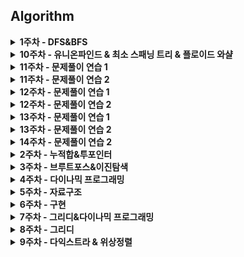 ## Algorithm 
<details>
<summary>
<b>1주차 - DFS&BFS</b>
</summary>

| 플랫폼 | 레벨 | 문제 | 제목 | 김현창 | 김희연 | 이상학 | 지인성 | 현민수 | 
| :---: | :---: | :---: | :---: | :---: | :---: | :---: | :---: | :---: |
| 백준 | <img src="https://static.solved.ac/tier_small/10.svg" alt="실버1" width="20" /> | <a href="http://boj.kr/1189">1189</a> | <a href="/week1/BOJ_1189_실버1_컴백홈">컴백홈 |  ✔ | ✔ | ✔ | ✔ | ✔ |
| 백준 | <img src="https://static.solved.ac/tier_small/15.svg" alt="골드1" width="20" /> | <a href="http://boj.kr/1194">1194</a> | <a href="/week1/BOJ_1194_골드1_달이차오른다가자">달이차오른다가자 |  ✔ | ✔ | ❌ | ✔ | ✔ |
| 백준 | <img src="https://static.solved.ac/tier_small/9.svg" alt="실버2" width="20" /> | <a href="http://boj.kr/1260">1260</a> | <a href="/week1/BOJ_1260_실버2_DFS와BFS">DFS와BFS |  ✔ | ✔ | ✔ | ✔ | ✔ |
| 백준 | <img src="https://static.solved.ac/tier_small/13.svg" alt="골드3" width="20" /> | <a href="http://boj.kr/14442">14442</a> | <a href="/week1/BOJ_14442_골드3_벽부수고이동하기2">벽부수고이동하기2 |  ✔ | ✔ | ✔ | ✔ | ✔ |
| 백준 | <img src="https://static.solved.ac/tier_small/10.svg" alt="실버1" width="20" /> | <a href="http://boj.kr/1697">1697</a> | <a href="/week1/BOJ_1697_실버1_숨바꼭질">숨바꼭질 |  ✔ | ✔ | ✔ | ✔ | ✔ |
| 백준 | <img src="https://static.solved.ac/tier_small/11.svg" alt="골드5" width="20" /> | <a href="http://boj.kr/17265">17265</a> | <a href="/week1/BOJ_17265_골드5_나의인생에는수학과함께">나의인생에는수학과함께 |  ✔ | ✔ | ✔ | ✔ | ✔ |
| 백준 | <img src="https://static.solved.ac/tier_small/9.svg" alt="실버2" width="20" /> | <a href="http://boj.kr/18126">18126</a> | <a href="/week1/BOJ_18126_실버2_너구리구구">너구리구구 |  ✔ | ✔ | ✔ | ✔ | ✔ |
| 백준 | <img src="https://static.solved.ac/tier_small/12.svg" alt="골드4" width="20" /> | <a href="http://boj.kr/1987">1987</a> | <a href="/week1/BOJ_1987_골드4_알파벳">알파벳 |  ✔ | ✔ | ✔ | ✔ | ✔ |
| 백준 | <img src="https://static.solved.ac/tier_small/10.svg" alt="실버1" width="20" /> | <a href="http://boj.kr/2178">2178</a> | <a href="/week1/BOJ_2178_실버1_미로탐색">미로탐색 |  ✔ | ✔ | ✔ | ✔ | ✔ |
| 백준 | <img src="https://static.solved.ac/tier_small/9.svg" alt="실버2" width="20" /> | <a href="http://boj.kr/21938">21938</a> | <a href="/week1/BOJ_21938_실버2_영상처리">영상처리 |  ✔ | ✔ | ✔ | ✔ | ✔ |
| 백준 | <img src="https://static.solved.ac/tier_small/8.svg" alt="실버3" width="20" /> | <a href="http://boj.kr/2606">2606</a> | <a href="/week1/BOJ_2606_실버3_바이러스">바이러스 |  ✔ | ✔ | ✔ | ✔ | ✔ |
| 백준 | <img src="https://static.solved.ac/tier_small/10.svg" alt="실버1" width="20" /> | <a href="http://boj.kr/2667">2667</a> | <a href="/week1/BOJ_2667_실버1_단지번호붙이기">단지번호붙이기 |  ✔ | ✔ | ✔ | ✔ | ✔ |
| 백준 | <img src="https://static.solved.ac/tier_small/10.svg" alt="실버1" width="20" /> | <a href="http://boj.kr/3184">3184</a> | <a href="/week1/BOJ_3184_실버1_양">양 |  ✔ | ✔ | ✔ | ✔ | ✔ |
| 백준 | <img src="https://static.solved.ac/tier_small/10.svg" alt="실버1" width="20" /> | <a href="http://boj.kr/5014">5014</a> | <a href="/week1/BOJ_5014_실버1_스타트링크">스타트링크 |  ✔ | ✔ | ✔ | ✔ | ✔ |
| 백준 | <img src="https://static.solved.ac/tier_small/15.svg" alt="골드1" width="20" /> | <a href="http://boj.kr/9328">9328</a> | <a href="/week1/BOJ_9328_골드1_열쇠">열쇠 |  ✔ | ✔ | ❌ | ✔ | ✔ |
| 백준 | <img src="https://static.solved.ac/tier_small/17.svg" alt="플래티넘4" width="20" /> | <a href="http://boj.kr/9376">9376</a> | <a href="/week1/BOJ_9376_플래티넘4_탈옥">탈옥 |  ✔ | ❌ | ❌ | ❌ | ❌ |

</details><details>
<summary>
<b>10주차 - 유니온파인드 & 최소 스패닝 트리 & 플로이드 와샬</b>
</summary>

| 플랫폼 | 레벨 | 문제 | 제목 | 김현창 | 김희연 | 이상학 | 지인성 | 현민수 | 
| :---: | :---: | :---: | :---: | :---: | :---: | :---: | :---: | :---: |
| 백준 | <img src="https://static.solved.ac/tier_small/12.svg" alt="골드4" width="20" /> | <a href="http://boj.kr/11404">11404</a> | <a href="/week10/BOJ_11404_골드4_플로이드">플로이드 |  ✔ | ✔ | ❌ | ❌ | ❌ |
| 백준 | <img src="https://static.solved.ac/tier_small/12.svg" alt="골드4" width="20" /> | <a href="http://boj.kr/1197">1197</a> | <a href="/week10/BOJ_1197_골드4_최소스패닝트리">최소스패닝트리 |  ✔ | ✔ | ❌ | ❌ | ❌ |
| 백준 | <img src="https://static.solved.ac/tier_small/13.svg" alt="골드3" width="20" /> | <a href="http://boj.kr/1414">1414</a> | <a href="/week10/BOJ_1414_골드3_불우이웃돕기">불우이웃돕기 |  ✔ | ❌ | ❌ | ❌ | ❌ |
| 백준 | <img src="https://static.solved.ac/tier_small/13.svg" alt="골드3" width="20" /> | <a href="http://boj.kr/14621">14621</a> | <a href="/week10/BOJ_14621_골드3_나만안되는연애">나만안되는연애 |  ✔ | ❌ | ❌ | ❌ | ❌ |
| 백준 | <img src="https://static.solved.ac/tier_small/14.svg" alt="골드2" width="20" /> | <a href="http://boj.kr/1486">1486</a> | <a href="/week10/BOJ_1486_골드2_등산">등산 |  ✔ | ❌ | ❌ | ❌ | ❌ |
| 백준 | <img src="https://static.solved.ac/tier_small/11.svg" alt="골드5" width="20" /> | <a href="http://boj.kr/1717">1717</a> | <a href="/week10/BOJ_1717_골드5_집합의표현">집합의표현 |  ✔ | ✔ | ❌ | ✔ | ❌ |
| 백준 | <img src="https://static.solved.ac/tier_small/11.svg" alt="골드5" width="20" /> | <a href="http://boj.kr/17352">17352</a> | <a href="/week10/BOJ_17352_골드5_여러분의다리가되어드리겠습니다">여러분의다리가되어드리겠습니다 |  ✔ | ❌ | ❌ | ✔ | ❌ |
| 백준 | <img src="https://static.solved.ac/tier_small/12.svg" alt="골드4" width="20" /> | <a href="http://boj.kr/18116">18116</a> | <a href="/week10/BOJ_18116_골드4_로봇조립">로봇조립 |  ✔ | ❌ | ❌ | ❌ | ❌ |
| 백준 | <img src="https://static.solved.ac/tier_small/15.svg" alt="골드1" width="20" /> | <a href="http://boj.kr/1944">1944</a> | <a href="/week10/BOJ_1944_골드1_복제로봇">복제로봇 |  ✔ | ❌ | ❌ | ❌ | ❌ |
| 백준 | <img src="https://static.solved.ac/tier_small/12.svg" alt="골드4" width="20" /> | <a href="http://boj.kr/1976">1976</a> | <a href="/week10/BOJ_1976_골드4_여행가자">여행가자 |  ✔ | ❌ | ❌ | ❌ | ❌ |
| 백준 | <img src="https://static.solved.ac/tier_small/14.svg" alt="골드2" width="20" /> | <a href="http://boj.kr/23743">23743</a> | <a href="/week10/BOJ_23743_골드2_방탈출">방탈출 |  ✔ | ❌ | ❌ | ❌ | ❌ |
| 백준 | <img src="https://static.solved.ac/tier_small/12.svg" alt="골드4" width="20" /> | <a href="http://boj.kr/2458">2458</a> | <a href="/week10/BOJ_2458_골드4_키순서">키순서 |  ✔ | ❌ | ❌ | ✔ | ❌ |
| 백준 | <img src="https://static.solved.ac/tier_small/16.svg" alt="플래티넘5" width="20" /> | <a href="http://boj.kr/2887">2887</a> | <a href="/week10/BOJ_2887_플래티넘5_행성터널">행성터널 |  ✔ | ❌ | ❌ | ❌ | ❌ |
| 백준 | <img src="https://static.solved.ac/tier_small/18.svg" alt="플래티넘3" width="20" /> | <a href="http://boj.kr/3830">3830</a> | <a href="/week10/BOJ_3830_플래티넘3_교수님은기다리지않는다">교수님은기다리지않는다 |  ✔ | ❌ | ❌ | ❌ | ❌ |
| 백준 | <img src="https://static.solved.ac/tier_small/14.svg" alt="골드2" width="20" /> | <a href="http://boj.kr/4192">4192</a> | <a href="/week10/BOJ_4192_골드2_친구네트워크">친구네트워크 |  ✔ | ❌ | ❌ | ❌ | ✔ |

</details><details>
<summary>
<b>11주차 - 문제풀이 연습 1</b>
</summary>

| 플랫폼 | 레벨 | 문제 | 제목 | 김현창 | 김희연 | 이상학 | 지인성 | 현민수 | 
| :---: | :---: | :---: | :---: | :---: | :---: | :---: | :---: | :---: |
| 백준 | <img src="https://static.solved.ac/tier_small/11.svg" alt="골드5" width="20" /> | <a href="http://boj.kr/1245">1245</a> | <a href="/week11_1/BOJ_1245_골드5_농장관리">농장관리 |  ✔ | ✔ | ❌ | ❌ | ❌ |
| 백준 | <img src="https://static.solved.ac/tier_small/10.svg" alt="실버1" width="20" /> | <a href="http://boj.kr/1497">1497</a> | <a href="/week11_1/BOJ_1497_실버1_기타콘서트">기타콘서트 |  ✔ | ✔ | ❌ | ❌ | ❌ |
| 백준 | <img src="https://static.solved.ac/tier_small/12.svg" alt="골드4" width="20" /> | <a href="http://boj.kr/1633">1633</a> | <a href="/week11_1/BOJ_1633_골드4_최고의팀만들기">최고의팀만들기 |  ✔ | ✔ | ❌ | ❌ | ❌ |
| 백준 | <img src="https://static.solved.ac/tier_small/5.svg" alt="브론즈1" width="20" /> | <a href="http://boj.kr/2309">2309</a> | <a href="/week11_1/BOJ_2309_브론즈1_일곱난쟁이">일곱난쟁이 |  ✔ | ✔ | ❌ | ❌ | ❌ |
| 백준 | <img src="https://static.solved.ac/tier_small/8.svg" alt="실버3" width="20" /> | <a href="http://boj.kr/2371">2371</a> | <a href="/week11_1/BOJ_2371_실버3_파일구별하기">파일구별하기 |  ✔ | ✔ | ❌ | ❌ | ❌ |

</details><details>
<summary>
<b>11주차 - 문제풀이 연습 2</b>
</summary>

| 플랫폼 | 레벨 | 문제 | 제목 | 김현창 | 김희연 | 이상학 | 지인성 | 현민수 | 
| :---: | :---: | :---: | :---: | :---: | :---: | :---: | :---: | :---: |
| 백준 | <img src="https://static.solved.ac/tier_small/12.svg" alt="골드4" width="20" /> | <a href="http://boj.kr/1277">1277</a> | <a href="/week11_2/BOJ_1277_골드4_발전소설치">발전소설치 |  ✔ | ✔ | ❌ | ❌ | ❌ |
| 백준 | <img src="https://static.solved.ac/tier_small/7.svg" alt="실버4" width="20" /> | <a href="http://boj.kr/1337">1337</a> | <a href="/week11_2/BOJ_1337_실버4_올바른배열">올바른배열 |  ✔ | ✔ | ❌ | ❌ | ❌ |
| 백준 | <img src="https://static.solved.ac/tier_small/13.svg" alt="골드3" width="20" /> | <a href="http://boj.kr/1460">1460</a> | <a href="/week11_2/BOJ_1460_골드3_진욱이의농장">진욱이의농장 |  ❌ | ✔ | ❌ | ❌ | ❌ |
| 백준 | <img src="https://static.solved.ac/tier_small/5.svg" alt="브론즈1" width="20" /> | <a href="http://boj.kr/2246">2246</a> | <a href="/week11_2/BOJ_2246_브론즈1_콘도선정">콘도선정 |  ✔ | ✔ | ❌ | ❌ | ❌ |
| 백준 | <img src="https://static.solved.ac/tier_small/8.svg" alt="실버3" width="20" /> | <a href="http://boj.kr/2876">2876</a> | <a href="/week11_2/BOJ_2876_실버3_그래픽스퀴즈">그래픽스퀴즈 |  ✔ | ✔ | ❌ | ❌ | ❌ |

</details><details>
<summary>
<b>12주차 - 문제풀이 연습 1</b>
</summary>

| 플랫폼 | 레벨 | 문제 | 제목 | 김현창 | 김희연 | 이상학 | 지인성 | 현민수 | 
| :---: | :---: | :---: | :---: | :---: | :---: | :---: | :---: | :---: |
| 백준 | <img src="https://static.solved.ac/tier_small/10.svg" alt="실버1" width="20" /> | <a href="http://boj.kr/1262">1262</a> | <a href="/week12_1/BOJ_1262_실버1_알파벳다이아몬드">알파벳다이아몬드 |  ❌ | ✔ | ❌ | ❌ | ❌ |
| 백준 | <img src="https://static.solved.ac/tier_small/10.svg" alt="실버1" width="20" /> | <a href="http://boj.kr/14575">14575</a> | <a href="/week12_1/BOJ_14575_실버1_뒤풀이">뒤풀이 |  ❌ | ✔ | ❌ | ❌ | ❌ |
| 백준 | <img src="https://static.solved.ac/tier_small/13.svg" alt="골드3" width="20" /> | <a href="http://boj.kr/2314">2314</a> | <a href="/week12_1/BOJ_2314_골드3_이세계게임">이세계게임 |  ❌ | ✔ | ❌ | ❌ | ❌ |
| 백준 | <img src="https://static.solved.ac/tier_small/3.svg" alt="브론즈3" width="20" /> | <a href="http://boj.kr/28417">28417</a> | <a href="/week12_1/BOJ_28417_브론즈3_스케이트보드">스케이트보드 |  ❌ | ✔ | ❌ | ❌ | ❌ |

</details><details>
<summary>
<b>12주차 - 문제풀이 연습 2</b>
</summary>

| 플랫폼 | 레벨 | 문제 | 제목 | 김현창 | 김희연 | 이상학 | 지인성 | 현민수 | 
| :---: | :---: | :---: | :---: | :---: | :---: | :---: | :---: | :---: |
| 백준 | <img src="https://static.solved.ac/tier_small/7.svg" alt="실버4" width="20" /> | <a href="http://boj.kr/1244">1244</a> | <a href="/week12_2/BOJ_1244_실버4_스위치켜고끄기">스위치켜고끄기 |  ✔ | ✔ | ❌ | ❌ | ❌ |
| 백준 | <img src="https://static.solved.ac/tier_small/13.svg" alt="골드3" width="20" /> | <a href="http://boj.kr/14220">14220</a> | <a href="/week12_2/BOJ_14220_골드3_양아치집배원">양아치집배원 |  ✔ | ❌ | ❌ | ❌ | ❌ |
| 백준 | <img src="https://static.solved.ac/tier_small/5.svg" alt="브론즈1" width="20" /> | <a href="http://boj.kr/1672">1672</a> | <a href="/week12_2/BOJ_1672_브론즈1_DNA해독">DNA해독 |  ✔ | ✔ | ❌ | ❌ | ❌ |
| 백준 | <img src="https://static.solved.ac/tier_small/12.svg" alt="골드4" width="20" /> | <a href="http://boj.kr/2922">2922</a> | <a href="/week12_2/BOJ_2922_골드4_즐거운단어">즐거운단어 |  ✔ | ✔ | ❌ | ❌ | ❌ |
| 백준 | <img src="https://static.solved.ac/tier_small/8.svg" alt="실버3" width="20" /> | <a href="http://boj.kr/3077">3077</a> | <a href="/week12_2/BOJ_3077_실버3_임진왜란">임진왜란 |  ✔ | ✔ | ❌ | ❌ | ❌ |

</details><details>
<summary>
<b>13주차 - 문제풀이 연습 1</b>
</summary>

| 플랫폼 | 레벨 | 문제 | 제목 | 김현창 | 김희연 | 이상학 | 지인성 | 현민수 | 
| :---: | :---: | :---: | :---: | :---: | :---: | :---: | :---: | :---: |
| 백준 | <img src="https://static.solved.ac/tier_small/5.svg" alt="브론즈1" width="20" /> | <a href="http://boj.kr/1032">1032</a> | <a href="/week13_1/BOJ_1032_브론즈1_명령프롬프트">명령프롬프트 |  ✔ | ❌ | ❌ | ❌ | ❌ |
| 백준 | <img src="https://static.solved.ac/tier_small/15.svg" alt="골드1" width="20" /> | <a href="http://boj.kr/1175">1175</a> | <a href="/week13_1/BOJ_1175_골드1_배달">배달 |  ✔ | ❌ | ❌ | ❌ | ❌ |
| 백준 | <img src="https://static.solved.ac/tier_small/11.svg" alt="골드5" width="20" /> | <a href="http://boj.kr/1351">1351</a> | <a href="/week13_1/BOJ_1351_골드5_무한수열">무한수열 |  ✔ | ❌ | ❌ | ❌ | ❌ |
| 백준 | <img src="https://static.solved.ac/tier_small/10.svg" alt="실버1" width="20" /> | <a href="http://boj.kr/2156">2156</a> | <a href="/week13_1/BOJ_2156_실버1_포도주시식">포도주시식 |  ✔ | ❌ | ❌ | ❌ | ❌ |
| 백준 | <img src="https://static.solved.ac/tier_small/9.svg" alt="실버2" width="20" /> | <a href="http://boj.kr/9079">9079</a> | <a href="/week13_1/BOJ_9079_실버2_동전게임">동전게임 |  ✔ | ❌ | ❌ | ❌ | ❌ |

</details><details>
<summary>
<b>13주차 - 문제풀이 연습 2</b>
</summary>

| 플랫폼 | 레벨 | 문제 | 제목 | 김현창 | 김희연 | 이상학 | 지인성 | 현민수 | 
| :---: | :---: | :---: | :---: | :---: | :---: | :---: | :---: | :---: |
| 백준 | <img src="https://static.solved.ac/tier_small/5.svg" alt="브론즈1" width="20" /> | <a href="http://boj.kr/1236">1236</a> | <a href="/week13_2/BOJ_1236_브론즈1_성지키기">성지키기 |  ✔ | ❌ | ❌ | ❌ | ❌ |
| 백준 | <img src="https://static.solved.ac/tier_small/9.svg" alt="실버2" width="20" /> | <a href="http://boj.kr/3005">3005</a> | <a href="/week13_2/BOJ_3005_실버2_크로스워드퍼즐쳐다보기">크로스워드퍼즐쳐다보기 |  ✔ | ❌ | ❌ | ❌ | ❌ |
| 백준 | <img src="https://static.solved.ac/tier_small/11.svg" alt="골드5" width="20" /> | <a href="http://boj.kr/6581">6581</a> | <a href="/week13_2/BOJ_6581_골드5_HTML">HTML |  ✔ | ❌ | ❌ | ❌ | ❌ |

</details><details>
<summary>
<b>14주차 - 문제풀이 연습 2</b>
</summary>

| 플랫폼 | 레벨 | 문제 | 제목 | 김현창 | 김희연 | 이상학 | 지인성 | 현민수 | 
| :---: | :---: | :---: | :---: | :---: | :---: | :---: | :---: | :---: |
| 백준 | <img src="https://static.solved.ac/tier_small/11.svg" alt="골드5" width="20" /> | <a href="http://boj.kr/12865">12865</a> | <a href="/week14_2/BOJ_12865_골드5_평범한배낭">평범한배낭 |  ✔ | ❌ | ❌ | ❌ | ❌ |
| 백준 | <img src="https://static.solved.ac/tier_small/8.svg" alt="실버3" width="20" /> | <a href="http://boj.kr/17390">17390</a> | <a href="/week14_2/BOJ_17390_실버3_이건꼭풀어야해">이건꼭풀어야해 |  ✔ | ❌ | ❌ | ❌ | ❌ |
| 백준 | <img src="https://static.solved.ac/tier_small/5.svg" alt="브론즈1" width="20" /> | <a href="http://boj.kr/1855">1855</a> | <a href="/week14_2/BOJ_1855_브론즈1_암호">암호 |  ✔ | ❌ | ❌ | ❌ | ❌ |
| 백준 | <img src="https://static.solved.ac/tier_small/9.svg" alt="실버2" width="20" /> | <a href="http://boj.kr/2257">2257</a> | <a href="/week14_2/BOJ_2257_실버2_화학식량">화학식량 |  ✔ | ❌ | ❌ | ❌ | ❌ |

</details><details>
<summary>
<b>2주차 - 누적합&투포인터</b>
</summary>

| 플랫폼 | 레벨 | 문제 | 제목 | 김현창 | 김희연 | 이상학 | 지인성 | 현민수 | 
| :---: | :---: | :---: | :---: | :---: | :---: | :---: | :---: | :---: |
| 백준 | <img src="https://static.solved.ac/tier_small/14.svg" alt="골드2" width="20" /> | <a href="http://boj.kr/10800">10800</a> | <a href="/week2/BOJ_10800_골드2_컬러볼">컬러볼 |  ✔ | ✔ | ❌ | ✔ | ✔ |
| 백준 | <img src="https://static.solved.ac/tier_small/8.svg" alt="실버3" width="20" /> | <a href="http://boj.kr/11659">11659</a> | <a href="/week2/BOJ_11659_실버3_구간합구하기4">구간합구하기4 |  ✔ | ✔ | ✔ | ✔ | ✔ |
| 백준 | <img src="https://static.solved.ac/tier_small/10.svg" alt="실버1" width="20" /> | <a href="http://boj.kr/11660">11660</a> | <a href="/week2/BOJ_11660_실버1_구간합구하기5">구간합구하기5 |  ✔ | ✔ | ✔ | ✔ | ✔ |
| 백준 | <img src="https://static.solved.ac/tier_small/8.svg" alt="실버3" width="20" /> | <a href="http://boj.kr/12847">12847</a> | <a href="/week2/BOJ_12847_실버3_꿀아르바이트">꿀아르바이트 |  ✔ | ✔ | ✔ | ✔ | ✔ |
| 백준 | <img src="https://static.solved.ac/tier_small/14.svg" alt="골드2" width="20" /> | <a href="http://boj.kr/14476">14476</a> | <a href="/week2/BOJ_14476_골드2_최대공약수하나빼기">최대공약수하나빼기 |  ✔ | ✔ | ❌ | ✔ | ✔ |
| 백준 | <img src="https://static.solved.ac/tier_small/16.svg" alt="플래티넘5" width="20" /> | <a href="http://boj.kr/14572">14572</a> | <a href="/week2/BOJ_14572_플래티넘5_스터디그룹">스터디그룹 |  ✔ | ❌ | ❌ | ❌ | ❌ |
| 백준 | <img src="https://static.solved.ac/tier_small/10.svg" alt="실버1" width="20" /> | <a href="http://boj.kr/16139">16139</a> | <a href="/week2/BOJ_16139_실버1_인간컴퓨터상호작용">인간컴퓨터상호작용 |  ✔ | ✔ | ✔ | ✔ | ✔ |
| 백준 | <img src="https://static.solved.ac/tier_small/12.svg" alt="골드4" width="20" /> | <a href="http://boj.kr/1806">1806</a> | <a href="/week2/BOJ_1806_골드4_부분합">부분합 |  ✔ | ❌ | ❌ | ✔ | ✔ |
| 백준 | <img src="https://static.solved.ac/tier_small/9.svg" alt="실버2" width="20" /> | <a href="http://boj.kr/18870">18870</a> | <a href="/week2/BOJ_18870_실버2_좌표압축">좌표압축 |  ✔ | ✔ | ❌ | ✔ | ✔ |
| 백준 | <img src="https://static.solved.ac/tier_small/11.svg" alt="골드5" width="20" /> | <a href="http://boj.kr/19598">19598</a> | <a href="/week2/BOJ_19598_골드5_최소회의실개수">최소회의실개수 |  ✔ | ✔ | ❌ | ✔ | ✔ |
| 백준 | <img src="https://static.solved.ac/tier_small/12.svg" alt="골드4" width="20" /> | <a href="http://boj.kr/24552">24552</a> | <a href="/week2/BOJ_24552_골드4_올바른괄호">올바른괄호 |  ✔ | ✔ | ❌ | ✔ | ✔ |
| 백준 | <img src="https://static.solved.ac/tier_small/10.svg" alt="실버1" width="20" /> | <a href="http://boj.kr/2531">2531</a> | <a href="/week2/BOJ_2531_실버1_회전초밥">회전초밥 |  ✔ | ✔ | ✔ | ✔ | ✔ |
| 백준 | <img src="https://static.solved.ac/tier_small/8.svg" alt="실버3" width="20" /> | <a href="http://boj.kr/2559">2559</a> | <a href="/week2/BOJ_2559_실버3_수열">수열 |  ✔ | ✔ | ✔ | ✔ | ✔ |
| 백준 | <img src="https://static.solved.ac/tier_small/10.svg" alt="실버1" width="20" /> | <a href="http://boj.kr/25708">25708</a> | <a href="/week2/BOJ_25708_실버1_만남의광장">만남의광장 |  ✔ | ✔ | ❌ | ✔ | ✔ |
| 백준 | <img src="https://static.solved.ac/tier_small/10.svg" alt="실버1" width="20" /> | <a href="http://boj.kr/26091">26091</a> | <a href="/week2/BOJ_26091_실버1_현대모비스소프트웨어아카데미">현대모비스소프트웨어아카데미 |  ✔ | ✔ | ✔ | ✔ | ✔ |
| 백준 | <img src="https://static.solved.ac/tier_small/11.svg" alt="골드5" width="20" /> | <a href="http://boj.kr/3020">3020</a> | <a href="/week2/BOJ_3020_골드5_개똥벌레">개똥벌레 |  ✔ | ✔ | ❌ | ✔ | ✔ |
| 백준 | <img src="https://static.solved.ac/tier_small/12.svg" alt="골드4" width="20" /> | <a href="http://boj.kr/3151">3151</a> | <a href="/week2/BOJ_3151_골드4_합이0">합이0 |  ✔ | ✔ | ❌ | ✔ | ✔ |
| 백준 | <img src="https://static.solved.ac/tier_small/8.svg" alt="실버3" width="20" /> | <a href="http://boj.kr/3273">3273</a> | <a href="/week2/BOJ_3273_실버3_두수의합">두수의합 |  ✔ | ✔ | ✔ | ✔ | ✔ |
| 백준 | <img src="https://static.solved.ac/tier_small/10.svg" alt="실버1" width="20" /> | <a href="http://boj.kr/6503">6503</a> | <a href="/week2/BOJ_6503_실버1_망가진키보드">망가진키보드 |  ✔ | ✔ | ✔ | ✔ | ✔ |

</details><details>
<summary>
<b>3주차 - 브루트포스&이진탐색</b>
</summary>

| 플랫폼 | 레벨 | 문제 | 제목 | 김현창 | 김희연 | 이상학 | 지인성 | 현민수 | 
| :---: | :---: | :---: | :---: | :---: | :---: | :---: | :---: | :---: |
| 백준 | <img src="https://static.solved.ac/tier_small/7.svg" alt="실버4" width="20" /> | <a href="http://boj.kr/10157">10157</a> | <a href="/week3/BOJ_10157_실버4_자리배정">자리배정 |  ✔ | ❌ | ✔ | ✔ | ❌ |
| 백준 | <img src="https://static.solved.ac/tier_small/7.svg" alt="실버4" width="20" /> | <a href="http://boj.kr/10816">10816</a> | <a href="/week3/BOJ_10816_실버4_숫자카드2">숫자카드2 |  ✔ | ✔ | ✔ | ✔ | ❌ |
| 백준 | <img src="https://static.solved.ac/tier_small/12.svg" alt="골드4" width="20" /> | <a href="http://boj.kr/14502">14502</a> | <a href="/week3/BOJ_14502_골드4_연구소">연구소 |  ✔ | ❌ | ❌ | ✔ | ❌ |
| 백준 | <img src="https://static.solved.ac/tier_small/10.svg" alt="실버1" width="20" /> | <a href="http://boj.kr/14889">14889</a> | <a href="/week3/BOJ_14889_실버1_스타트와링크">스타트와링크 |  ✔ | ✔ | ✔ | ✔ | ❌ |
| 백준 | <img src="https://static.solved.ac/tier_small/15.svg" alt="골드1" width="20" /> | <a href="http://boj.kr/1561">1561</a> | <a href="/week3/BOJ_1561_골드1_놀이공원">놀이공원 |  ✔ | ❌ | ❌ | ❌ | ❌ |
| 백준 | <img src="https://static.solved.ac/tier_small/13.svg" alt="골드3" width="20" /> | <a href="http://boj.kr/16236">16236</a> | <a href="/week3/BOJ_16236_골드3_아기상어">아기상어 |  ✔ | ❌ | ❌ | ❌ | ✔ |
| 백준 | <img src="https://static.solved.ac/tier_small/16.svg" alt="플래티넘5" width="20" /> | <a href="http://boj.kr/16566">16566</a> | <a href="/week3/BOJ_16566_플래티넘5_카드게임">카드게임 |  ✔ | ❌ | ❌ | ❌ | ❌ |
| 백준 | <img src="https://static.solved.ac/tier_small/10.svg" alt="실버1" width="20" /> | <a href="http://boj.kr/1713">1713</a> | <a href="/week3/BOJ_1713_실버1_후보추천하기">후보추천하기 |  ✔ | ❌ | ❌ | ✔ | ❌ |
| 백준 | <img src="https://static.solved.ac/tier_small/10.svg" alt="실버1" width="20" /> | <a href="http://boj.kr/17503">17503</a> | <a href="/week3/BOJ_17503_실버1_맥주축제">맥주축제 |  ✔ | ✔ | ❌ | ✔ | ❌ |
| 백준 | <img src="https://static.solved.ac/tier_small/11.svg" alt="골드5" width="20" /> | <a href="http://boj.kr/1759">1759</a> | <a href="/week3/BOJ_1759_골드5_암호만들기">암호만들기 |  ✔ | ❌ | ❌ | ✔ | ❌ |
| 백준 | <img src="https://static.solved.ac/tier_small/8.svg" alt="실버3" width="20" /> | <a href="http://boj.kr/18429">18429</a> | <a href="/week3/BOJ_18429_실버3_근손실">근손실 |  ✔ | ✔ | ✔ | ✔ | ❌ |
| 백준 | <img src="https://static.solved.ac/tier_small/12.svg" alt="골드4" width="20" /> | <a href="http://boj.kr/2110">2110</a> | <a href="/week3/BOJ_2110_골드4_공유기설치">공유기설치 |  ✔ | ❌ | ❌ | ✔ | ❌ |
| 백준 | <img src="https://static.solved.ac/tier_small/10.svg" alt="실버1" width="20" /> | <a href="http://boj.kr/24954">24954</a> | <a href="/week3/BOJ_24954_실버1_물약구매">물약구매 |  ✔ | ✔ | ❌ | ✔ | ❌ |
| 백준 | <img src="https://static.solved.ac/tier_small/9.svg" alt="실버2" width="20" /> | <a href="http://boj.kr/2512">2512</a> | <a href="/week3/BOJ_2512_실버2_예산">예산 |  ✔ | ✔ | ✔ | ✔ | ❌ |
| 백준 | <img src="https://static.solved.ac/tier_small/7.svg" alt="실버4" width="20" /> | <a href="http://boj.kr/26168">26168</a> | <a href="/week3/BOJ_26168_실버4_배열전체탐색하기">배열전체탐색하기 |  ✔ | ✔ | ✔ | ✔ | ❌ |
| 백준 | <img src="https://static.solved.ac/tier_small/9.svg" alt="실버2" width="20" /> | <a href="http://boj.kr/2805">2805</a> | <a href="/week3/BOJ_2805_실버2_나무자르기">나무자르기 |  ✔ | ✔ | ✔ | ✔ | ❌ |

</details><details>
<summary>
<b>4주차 - 다이나믹 프로그래밍</b>
</summary>

| 플랫폼 | 레벨 | 문제 | 제목 | 김현창 | 김희연 | 이상학 | 지인성 | 현민수 | 
| :---: | :---: | :---: | :---: | :---: | :---: | :---: | :---: | :---: |
| 백준 | <img src="https://static.solved.ac/tier_small/9.svg" alt="실버2" width="20" /> | <a href="http://boj.kr/10971">10971</a> | <a href="/week4/BOJ_10971_실버2_외판원순회2">외판원순회2 |  ✔ | ❌ | ❌ | ✔ | ❌ |
| 백준 | <img src="https://static.solved.ac/tier_small/9.svg" alt="실버2" width="20" /> | <a href="http://boj.kr/11060">11060</a> | <a href="/week4/BOJ_11060_실버2_점프점프">점프점프 |  ✔ | ❌ | ✔ | ❌ | ❌ |
| 백준 | <img src="https://static.solved.ac/tier_small/11.svg" alt="골드5" width="20" /> | <a href="http://boj.kr/12865">12865</a> | <a href="/week4/BOJ_12865_골드5_평범한배낭">평범한배낭 |  ✔ | ✔ | ❌ | ✔ | ❌ |
| 백준 | <img src="https://static.solved.ac/tier_small/8.svg" alt="실버3" width="20" /> | <a href="http://boj.kr/1463">1463</a> | <a href="/week4/BOJ_1463_실버3_1로만들기">1로만들기 |  ✔ | ✔ | ✔ | ❌ | ❌ |
| 백준 | <img src="https://static.solved.ac/tier_small/6.svg" alt="실버5" width="20" /> | <a href="http://boj.kr/14916">14916</a> | <a href="/week4/BOJ_14916_실버5_거스름돈">거스름돈 |  ✔ | ✔ | ✔ | ✔ | ❌ |
| 백준 | <img src="https://static.solved.ac/tier_small/10.svg" alt="실버1" width="20" /> | <a href="http://boj.kr/1495">1495</a> | <a href="/week4/BOJ_1495_실버1_기타리스트">기타리스트 |  ✔ | ❌ | ❌ | ✔ | ❌ |
| 백준 | <img src="https://static.solved.ac/tier_small/7.svg" alt="실버4" width="20" /> | <a href="http://boj.kr/15489">15489</a> | <a href="/week4/BOJ_15489_실버4_파스칼삼각형">파스칼삼각형 |  ✔ | ✔ | ✔ | ✔ | ❌ |
| 백준 | <img src="https://static.solved.ac/tier_small/9.svg" alt="실버2" width="20" /> | <a href="http://boj.kr/16493">16493</a> | <a href="/week4/BOJ_16493_실버2_최대페이지수">최대페이지수 |  ✔ | ❌ | ✔ | ✔ | ❌ |
| 백준 | <img src="https://static.solved.ac/tier_small/9.svg" alt="실버2" width="20" /> | <a href="http://boj.kr/17216">17216</a> | <a href="/week4/BOJ_17216_실버2_가장큰감소부분수열">가장큰감소부분수열 |  ✔ | ❌ | ✔ | ❌ | ❌ |
| 백준 | <img src="https://static.solved.ac/tier_small/8.svg" alt="실버3" width="20" /> | <a href="http://boj.kr/17484">17484</a> | <a href="/week4/BOJ_17484_실버3_진우의달여행Small">진우의달여행Small |  ✔ | ❌ | ✔ | ❌ | ❌ |
| 백준 | <img src="https://static.solved.ac/tier_small/9.svg" alt="실버2" width="20" /> | <a href="http://boj.kr/18353">18353</a> | <a href="/week4/BOJ_18353_실버2_병사배치하기">병사배치하기 |  ✔ | ❌ | ❌ | ✔ | ❌ |
| 백준 | <img src="https://static.solved.ac/tier_small/10.svg" alt="실버1" width="20" /> | <a href="http://boj.kr/1890">1890</a> | <a href="/week4/BOJ_1890_실버1_점프">점프 |  ✔ | ❌ | ❌ | ❌ | ❌ |
| 백준 | <img src="https://static.solved.ac/tier_small/13.svg" alt="골드3" width="20" /> | <a href="http://boj.kr/1937">1937</a> | <a href="/week4/BOJ_1937_골드3_욕심쟁이판다">욕심쟁이판다 |  ✔ | ❌ | ❌ | ✔ | ❌ |
| 백준 | <img src="https://static.solved.ac/tier_small/15.svg" alt="골드1" width="20" /> | <a href="http://boj.kr/2098">2098</a> | <a href="/week4/BOJ_2098_골드1_외판원순회">외판원순회 |  ✔ | ❌ | ❌ | ✔ | ❌ |
| 백준 | <img src="https://static.solved.ac/tier_small/11.svg" alt="골드5" width="20" /> | <a href="http://boj.kr/2294">2294</a> | <a href="/week4/BOJ_2294_골드5_동전2">동전2 |  ✔ | ✔ | ❌ | ✔ | ❌ |
| 백준 | <img src="https://static.solved.ac/tier_small/13.svg" alt="골드3" width="20" /> | <a href="http://boj.kr/2533">2533</a> | <a href="/week4/BOJ_2533_골드3_사회망서비스">사회망서비스 |  ✔ | ❌ | ❌ | ❌ | ✔ |
| 백준 | <img src="https://static.solved.ac/tier_small/17.svg" alt="플래티넘4" width="20" /> | <a href="http://boj.kr/2618">2618</a> | <a href="/week4/BOJ_2618_플래티넘4_경찰차">경찰차 |  ✔ | ❌ | ❌ | ❌ | ❌ |
| 백준 | <img src="https://static.solved.ac/tier_small/11.svg" alt="골드5" width="20" /> | <a href="http://boj.kr/9251">9251</a> | <a href="/week4/BOJ_9251_골드5_LCS">LCS |  ✔ | ❌ | ❌ | ✔ | ❌ |

</details><details>
<summary>
<b>5주차 - 자료구조</b>
</summary>

| 플랫폼 | 레벨 | 문제 | 제목 | 김현창 | 김희연 | 이상학 | 지인성 | 현민수 | 
| :---: | :---: | :---: | :---: | :---: | :---: | :---: | :---: | :---: |
| 백준 | <img src="https://static.solved.ac/tier_small/10.svg" alt="실버1" width="20" /> | <a href="http://boj.kr/11286">11286</a> | <a href="/week5/BOJ_11286_실버1_절대값힙">절대값힙 |  ✔ | ✔ | ❌ | ✔ | ✔ |
| 백준 | <img src="https://static.solved.ac/tier_small/14.svg" alt="골드2" width="20" /> | <a href="http://boj.kr/1202">1202</a> | <a href="/week5/BOJ_1202_골드2_보석도둑">보석도둑 |  ✔ | ✔ | ❌ | ✔ | ✔ |
| 백준 | <img src="https://static.solved.ac/tier_small/10.svg" alt="실버1" width="20" /> | <a href="http://boj.kr/13335">13335</a> | <a href="/week5/BOJ_13335_실버1_트럭">트럭 |  ✔ | ❌ | ✔ | ❌ | ✔ |
| 백준 | <img src="https://static.solved.ac/tier_small/9.svg" alt="실버2" width="20" /> | <a href="http://boj.kr/1406">1406</a> | <a href="/week5/BOJ_1406_실버2_에디터">에디터 |  ✔ | ✔ | ✔ | ❌ | ❌ |
| 백준 | <img src="https://static.solved.ac/tier_small/10.svg" alt="실버1" width="20" /> | <a href="http://boj.kr/15903">15903</a> | <a href="/week5/BOJ_15903_실버1_카드합체놀이">카드합체놀이 |  ✔ | ✔ | ✔ | ✔ | ✔ |
| 백준 | <img src="https://static.solved.ac/tier_small/14.svg" alt="골드2" width="20" /> | <a href="http://boj.kr/1655">1655</a> | <a href="/week5/BOJ_1655_골드2_가운데를말해요">가운데를말해요 |  ✔ | ✔ | ❌ | ✔ | ✔ |
| 백준 | <img src="https://static.solved.ac/tier_small/8.svg" alt="실버3" width="20" /> | <a href="http://boj.kr/18115">18115</a> | <a href="/week5/BOJ_18115_실버3_카드놓기">카드놓기 |  ✔ | ✔ | ✔ | ✔ | ❌ |
| 백준 | <img src="https://static.solved.ac/tier_small/10.svg" alt="실버1" width="20" /> | <a href="http://boj.kr/20923">20923</a> | <a href="/week5/BOJ_20923_실버1_숫자할리갈리게임">숫자할리갈리게임 |  ✔ | ❌ | ❌ | ✔ | ❌ |
| 백준 | <img src="https://static.solved.ac/tier_small/12.svg" alt="골드4" width="20" /> | <a href="http://boj.kr/23294">23294</a> | <a href="/week5/BOJ_23294_골드4_웹브라우저1">웹브라우저1 |  ✔ | ❌ | ❌ | ✔ | ✔ |
| 백준 | <img src="https://static.solved.ac/tier_small/12.svg" alt="골드4" width="20" /> | <a href="http://boj.kr/2800">2800</a> | <a href="/week5/BOJ_2800_골드4_괄호제거">괄호제거 |  ✔ | ✔ | ❌ | ❌ | ❌ |
| 백준 | <img src="https://static.solved.ac/tier_small/10.svg" alt="실버1" width="20" /> | <a href="http://boj.kr/28107">28107</a> | <a href="/week5/BOJ_28107_실버1_회전초밥">회전초밥 |  ✔ | ❌ | ✔ | ✔ | ✔ |
| 백준 | <img src="https://static.solved.ac/tier_small/10.svg" alt="실버1" width="20" /> | <a href="http://boj.kr/2841">2841</a> | <a href="/week5/BOJ_2841_실버1_외계인의기타연주">외계인의기타연주 |  ✔ | ❌ | ❌ | ❌ | ✔ |
| 백준 | <img src="https://static.solved.ac/tier_small/12.svg" alt="골드4" width="20" /> | <a href="http://boj.kr/3078">3078</a> | <a href="/week5/BOJ_3078_골드4_좋은친구">좋은친구 |  ✔ | ✔ | ❌ | ✔ | ✔ |
| 백준 | <img src="https://static.solved.ac/tier_small/10.svg" alt="실버1" width="20" /> | <a href="http://boj.kr/4889">4889</a> | <a href="/week5/BOJ_4889_실버1_안정적인문자열">안정적인문자열 |  ✔ | ✔ | ✔ | ❌ | ❌ |
| 백준 | <img src="https://static.solved.ac/tier_small/9.svg" alt="실버2" width="20" /> | <a href="http://boj.kr/5464">5464</a> | <a href="/week5/BOJ_5464_실버2_주차장">주차장 |  ✔ | ✔ | ✔ | ✔ | ❌ |

</details><details>
<summary>
<b>6주차 - 구현</b>
</summary>

| 플랫폼 | 레벨 | 문제 | 제목 | 김현창 | 김희연 | 이상학 | 지인성 | 현민수 | 
| :---: | :---: | :---: | :---: | :---: | :---: | :---: | :---: | :---: |
| 백준 | <img src="https://static.solved.ac/tier_small/11.svg" alt="골드5" width="20" /> | <a href="http://boj.kr/14891">14891</a> | <a href="/week6/BOJ_14891_골드5_톱니바퀴">톱니바퀴 |  ✔ | ✔ | ❌ | ❌ | ❌ |
| 백준 | <img src="https://static.solved.ac/tier_small/12.svg" alt="골드4" width="20" /> | <a href="http://boj.kr/17144">17144</a> | <a href="/week6/BOJ_17144_골드4_미세먼지안녕">미세먼지안녕 |  ✔ | ✔ | ❌ | ✔ | ❌ |
| 백준 | <img src="https://static.solved.ac/tier_small/11.svg" alt="골드5" width="20" /> | <a href="http://boj.kr/21610">21610</a> | <a href="/week6/BOJ_21610_골드5_마법사상어와비바라기">마법사상어와비바라기 |  ✔ | ✔ | ❌ | ❌ | ❌ |

</details><details>
<summary>
<b>7주차 - 그리디&다이나믹 프로그래밍</b>
</summary>

| 플랫폼 | 레벨 | 문제 | 제목 | 김현창 | 김희연 | 이상학 | 지인성 | 현민수 | 
| :---: | :---: | :---: | :---: | :---: | :---: | :---: | :---: | :---: |
| 백준 | <img src="https://static.solved.ac/tier_small/9.svg" alt="실버2" width="20" /> | <a href="http://boj.kr/11501">11501</a> | <a href="/week7/BOJ_11501_실버2_주식">주식 |  ✔ | ✔ | ❌ | ❌ | ✔ |
| 백준 | <img src="https://static.solved.ac/tier_small/11.svg" alt="골드5" width="20" /> | <a href="http://boj.kr/13164">13164</a> | <a href="/week7/BOJ_13164_골드5_행복유치원">행복유치원 |  ✔ | ❌ | ❌ | ✔ | ✔ |
| 백준 | <img src="https://static.solved.ac/tier_small/10.svg" alt="실버1" width="20" /> | <a href="http://boj.kr/1446">1446</a> | <a href="/week7/BOJ_1446_실버1_지름길">지름길 |  ✔ | ✔ | ❌ | ❌ | ✔ |
| 백준 | <img src="https://static.solved.ac/tier_small/6.svg" alt="실버5" width="20" /> | <a href="http://boj.kr/16395">16395</a> | <a href="/week7/BOJ_16395_실버5_파스칼의삼각형">파스칼의삼각형 |  ✔ | ✔ | ❌ | ❌ | ✔ |
| 백준 | <img src="https://static.solved.ac/tier_small/15.svg" alt="골드1" width="20" /> | <a href="http://boj.kr/1700">1700</a> | <a href="/week7/BOJ_1700_골드1_멀티탭스케줄링">멀티탭스케줄링 |  ✔ | ❌ | ❌ | ❌ | ✔ |
| 백준 | <img src="https://static.solved.ac/tier_small/10.svg" alt="실버1" width="20" /> | <a href="http://boj.kr/1946">1946</a> | <a href="/week7/BOJ_1946_실버1_신입사원">신입사원 |  ✔ | ✔ | ❌ | ✔ | ✔ |
| 백준 | <img src="https://static.solved.ac/tier_small/8.svg" alt="실버3" width="20" /> | <a href="http://boj.kr/20300">20300</a> | <a href="/week7/BOJ_20300_실버3_서강근육맨">서강근육맨 |  ✔ | ✔ | ❌ | ✔ | ❌ |
| 백준 | <img src="https://static.solved.ac/tier_small/8.svg" alt="실버3" width="20" /> | <a href="http://boj.kr/20365">20365</a> | <a href="/week7/BOJ_20365_실버3_블로그2">블로그2 |  ✔ | ✔ | ❌ | ✔ | ❌ |
| 백준 | <img src="https://static.solved.ac/tier_small/10.svg" alt="실버1" width="20" /> | <a href="http://boj.kr/21317">21317</a> | <a href="/week7/BOJ_21317_실버1_징검다리건너기">징검다리건너기 |  ✔ | ✔ | ❌ | ❌ | ✔ |
| 백준 | <img src="https://static.solved.ac/tier_small/10.svg" alt="실버1" width="20" /> | <a href="http://boj.kr/2302">2302</a> | <a href="/week7/BOJ_2302_실버1_극장좌석">극장좌석 |  ✔ | ✔ | ❌ | ❌ | ✔ |
| 백준 | <img src="https://static.solved.ac/tier_small/13.svg" alt="골드3" width="20" /> | <a href="http://boj.kr/2342">2342</a> | <a href="/week7/BOJ_2342_골드3_DanceDanceRevolution">DanceDanceRevolution |  ✔ | ❌ | ❌ | ❌ | ✔ |
| 백준 | <img src="https://static.solved.ac/tier_small/12.svg" alt="골드4" width="20" /> | <a href="http://boj.kr/2624">2624</a> | <a href="/week7/BOJ_2624_골드4_동전바꿔주기">동전바꿔주기 |  ✔ | ❌ | ❌ | ✔ | ✔ |
| 백준 | <img src="https://static.solved.ac/tier_small/10.svg" alt="실버1" width="20" /> | <a href="http://boj.kr/2780">2780</a> | <a href="/week7/BOJ_2780_실버1_비밀번호">비밀번호 |  ✔ | ✔ | ❌ | ✔ | ✔ |
| 백준 | <img src="https://static.solved.ac/tier_small/13.svg" alt="골드3" width="20" /> | <a href="http://boj.kr/2812">2812</a> | <a href="/week7/BOJ_2812_골드3_크게만들기">크게만들기 |  ✔ | ❌ | ❌ | ✔ | ✔ |
| 백준 | <img src="https://static.solved.ac/tier_small/7.svg" alt="실버4" width="20" /> | <a href="http://boj.kr/2839">2839</a> | <a href="/week7/BOJ_2839_실버4_설탕배달">설탕배달 |  ✔ | ✔ | ❌ | ✔ | ✔ |

</details><details>
<summary>
<b>8주차 - 그리디</b>
</summary>

| 플랫폼 | 레벨 | 문제 | 제목 | 김현창 | 김희연 | 이상학 | 지인성 | 현민수 | 
| :---: | :---: | :---: | :---: | :---: | :---: | :---: | :---: | :---: |
| 백준 | <img src="https://static.solved.ac/tier_small/14.svg" alt="골드2" width="20" /> | <a href="http://boj.kr/10775">10775</a> | <a href="/week8/BOJ_10775_골드2_공항">공항 |  ✔ | ❌ | ❌ | ❌ | ❌ |
| 백준 | <img src="https://static.solved.ac/tier_small/13.svg" alt="골드3" width="20" /> | <a href="http://boj.kr/1082">1082</a> | <a href="/week8/BOJ_1082_골드3_방번호">방번호 |  ✔ | ✔ | ❌ | ❌ | ❌ |
| 백준 | <img src="https://static.solved.ac/tier_small/11.svg" alt="골드5" width="20" /> | <a href="http://boj.kr/1092">1092</a> | <a href="/week8/BOJ_1092_골드5_배">배 |  ✔ | ✔ | ❌ | ✔ | ❌ |
| 백준 | <img src="https://static.solved.ac/tier_small/11.svg" alt="골드5" width="20" /> | <a href="http://boj.kr/11000">11000</a> | <a href="/week8/BOJ_11000_골드5_강의실배정">강의실배정 |  ✔ | ❌ | ❌ | ✔ | ❌ |
| 백준 | <img src="https://static.solved.ac/tier_small/7.svg" alt="실버4" width="20" /> | <a href="http://boj.kr/11399">11399</a> | <a href="/week8/BOJ_11399_실버4_ATM">ATM |  ✔ | ❌ | ❌ | ✔ | ❌ |
| 백준 | <img src="https://static.solved.ac/tier_small/14.svg" alt="골드2" width="20" /> | <a href="http://boj.kr/1202">1202</a> | <a href="/week8/BOJ_1202_골드2_보석도둑">보석도둑 |  ✔ | ❌ | ❌ | ✔ | ❌ |
| 백준 | <img src="https://static.solved.ac/tier_small/8.svg" alt="실버3" width="20" /> | <a href="http://boj.kr/13305">13305</a> | <a href="/week8/BOJ_13305_실버3_주유소">주유소 |  ✔ | ❌ | ❌ | ✔ | ❌ |
| 백준 | <img src="https://static.solved.ac/tier_small/9.svg" alt="실버2" width="20" /> | <a href="http://boj.kr/1541">1541</a> | <a href="/week8/BOJ_1541_실버2_잃어버린괄호">잃어버린괄호 |  ✔ | ❌ | ❌ | ✔ | ❌ |
| 백준 | <img src="https://static.solved.ac/tier_small/13.svg" alt="골드3" width="20" /> | <a href="http://boj.kr/16724">16724</a> | <a href="/week8/BOJ_16724_골드3_피리부는사나이">피리부는사나이 |  ✔ | ❌ | ❌ | ❌ | ❌ |
| 백준 | <img src="https://static.solved.ac/tier_small/8.svg" alt="실버3" width="20" /> | <a href="http://boj.kr/18310">18310</a> | <a href="/week8/BOJ_18310_실버3_안테나">안테나 |  ✔ | ❌ | ❌ | ✔ | ❌ |
| 백준 | <img src="https://static.solved.ac/tier_small/10.svg" alt="실버1" width="20" /> | <a href="http://boj.kr/1931">1931</a> | <a href="/week8/BOJ_1931_실버1_회의실배정">회의실배정 |  ✔ | ❌ | ❌ | ✔ | ❌ |
| 백준 | <img src="https://static.solved.ac/tier_small/14.svg" alt="골드2" width="20" /> | <a href="http://boj.kr/1949">1949</a> | <a href="/week8/BOJ_1949_골드2_우수마을">우수마을 |  ✔ | ❌ | ❌ | ❌ | ❌ |
| 백준 | <img src="https://static.solved.ac/tier_small/9.svg" alt="실버2" width="20" /> | <a href="http://boj.kr/20413">20413</a> | <a href="/week8/BOJ_20413_실버2_MVP다이아몬드_Easy">MVP다이아몬드 |  ✔ | ❌ | ❌ | ✔ | ❌ |
| 백준 | <img src="https://static.solved.ac/tier_small/10.svg" alt="실버1" width="20" /> | <a href="http://boj.kr/20921">20921</a> | <a href="/week8/BOJ_20921_실버1_그렇고그런사이">그렇고그런사이 |  ✔ | ✔ | ❌ | ✔ | ❌ |
| 백준 | <img src="https://static.solved.ac/tier_small/12.svg" alt="골드4" width="20" /> | <a href="http://boj.kr/2138">2138</a> | <a href="/week8/BOJ_2138_골드4_전구와스위치">전구와스위치 |  ✔ | ❌ | ❌ | ❌ | ✔ |
| 백준 | <img src="https://static.solved.ac/tier_small/12.svg" alt="골드4" width="20" /> | <a href="http://boj.kr/30893">30893</a> | <a href="/week8/BOJ_30893_골드4_트리게임">트리게임 |  ✔ | ❌ | ❌ | ❌ | ❌ |
| 백준 | <img src="https://static.solved.ac/tier_small/14.svg" alt="골드2" width="20" /> | <a href="http://boj.kr/3687">3687</a> | <a href="/week8/BOJ_3687_골드2_성냥개비">성냥개비 |  ✔ | ❌ | ❌ | ❌ | ❌ |

</details><details>
<summary>
<b>9주차 - 다익스트라 & 위상정렬</b>
</summary>

| 플랫폼 | 레벨 | 문제 | 제목 | 김현창 | 김희연 | 이상학 | 지인성 | 현민수 | 
| :---: | :---: | :---: | :---: | :---: | :---: | :---: | :---: | :---: |
| 백준 | <img src="https://static.solved.ac/tier_small/11.svg" alt="골드5" width="20" /> | <a href="http://boj.kr/14567">14567</a> | <a href="/week9/BOJ_14567_골드5_선수과목">선수과목 |  ✔ | ✔ | ❌ | ✔ | ❌ |
| 백준 | <img src="https://static.solved.ac/tier_small/14.svg" alt="골드2" width="20" /> | <a href="http://boj.kr/14907">14907</a> | <a href="/week9/BOJ_14907_골드2_프로젝트스케줄링">프로젝트스케줄링 |  ✔ | ❌ | ❌ | ❌ | ✔ |
| 백준 | <img src="https://static.solved.ac/tier_small/15.svg" alt="골드1" width="20" /> | <a href="http://boj.kr/16118">16118</a> | <a href="/week9/BOJ_16118_골드1_달빛여우">달빛여우 |  ✔ | ❌ | ❌ | ✔ | ✔ |
| 백준 | <img src="https://static.solved.ac/tier_small/13.svg" alt="골드3" width="20" /> | <a href="http://boj.kr/17270">17270</a> | <a href="/week9/BOJ_17270_골드3_연예인은힘들어">연예인은힘들어 |  ✔ | ❌ | ❌ | ✔ | ✔ |
| 백준 | <img src="https://static.solved.ac/tier_small/12.svg" alt="골드4" width="20" /> | <a href="http://boj.kr/1753">1753</a> | <a href="/week9/BOJ_1753_골드4_최단경로">최단경로 |  ✔ | ✔ | ❌ | ✔ | ❌ |
| 백준 | <img src="https://static.solved.ac/tier_small/15.svg" alt="골드1" width="20" /> | <a href="http://boj.kr/1800">1800</a> | <a href="/week9/BOJ_1800_골드1_인터넷설치">인터넷설치 |  ✔ | ❌ | ❌ | ❌ | ✔ |
| 백준 | <img src="https://static.solved.ac/tier_small/16.svg" alt="플래티넘5" width="20" /> | <a href="http://boj.kr/1948">1948</a> | <a href="/week9/BOJ_1948_플래티넘5_임계경로">임계경로 |  ✔ | ❌ | ❌ | ❌ | ❌ |
| 백준 | <img src="https://static.solved.ac/tier_small/15.svg" alt="골드1" width="20" /> | <a href="http://boj.kr/20119">20119</a> | <a href="/week9/BOJ_20119_골드1_클레어와물약">클레어와물약 |  ✔ | ❌ | ❌ | ❌ | ❌ |
| 백준 | <img src="https://static.solved.ac/tier_small/13.svg" alt="골드3" width="20" /> | <a href="http://boj.kr/2252">2252</a> | <a href="/week9/BOJ_2252_골드3_줄세우기">줄세우기 |  ✔ | ❌ | ❌ | ❌ | ❌ |
| 백준 | <img src="https://static.solved.ac/tier_small/15.svg" alt="골드1" width="20" /> | <a href="http://boj.kr/28707">28707</a> | <a href="/week9/BOJ_28707_골드1_배열정렬">배열정렬 |  ✔ | ❌ | ❌ | ✔ | ❌ |
| 백준 | <img src="https://static.solved.ac/tier_small/12.svg" alt="골드4" width="20" /> | <a href="http://boj.kr/4485">4485</a> | <a href="/week9/BOJ_4485_골드4_녹색옷입은애가젤다지">녹색옷입은애가젤다지 |  ✔ | ❌ | ❌ | ❌ | ❌ |
| 백준 | <img src="https://static.solved.ac/tier_small/16.svg" alt="플래티넘5" width="20" /> | <a href="http://boj.kr/5719">5719</a> | <a href="/week9/BOJ_5719_플래티넘5_거의최단경로">거의최단경로 |  ✔ | ❌ | ❌ | ❌ | ❌ |

</details>
